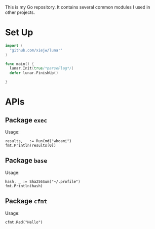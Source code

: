 This is my Go repository. It contains several common modules I used in other
projects.

# Set Up

```go
import (
  "github.com/xiejw/lunar"
)

func main() {
  lunar.Init(true/*parseFlag*/)
  defer lunar.FinishUp()

}
```

# APIs

## Package `exec`

Usage:

    results, _ := RunCmd("whoami")
    fmt.Println(results[0])

## Package `base`

Usage:

    hash, _ := Sha256Sum("~/.profile")
    fmt.Println(hash)

## Package `cfmt`

Usage:

    cfmt.Red("Hello")
